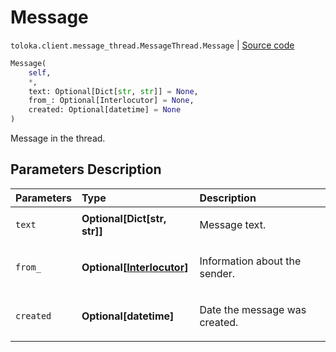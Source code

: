 # Message
`toloka.client.message_thread.MessageThread.Message` | [Source code](https://github.com/Toloka/toloka-kit/blob/v1.1.0.post1/src/client/message_thread.py#L121)

```python
Message(
    self,
    *,
    text: Optional[Dict[str, str]] = None,
    from_: Optional[Interlocutor] = None,
    created: Optional[datetime] = None
)
```

Message in the thread.

## Parameters Description

| Parameters | Type | Description |
| :----------| :----| :-----------|
`text`|**Optional\[Dict\[str, str\]\]**|<p>Message text.</p>
`from_`|**Optional\[[Interlocutor](toloka.client.message_thread.Interlocutor.md)\]**|<p>Information about the sender.</p>
`created`|**Optional\[datetime\]**|<p>Date the message was created.</p>
